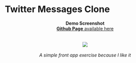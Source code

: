 ﻿# Twitter Messages Clone

<p align="center">
  <b>Demo Screenshot</b><br>
  <a href="https://tpompon.github.io/twitter-messages/"><b>Github Page</b> available here</a>
  <br>
  <br><br>
  <img src="https://i.ibb.co/4YHY95r/tt-messages.png">
  <br><br>
  <i>A simple front app exercise because I like it</i>
</p>
